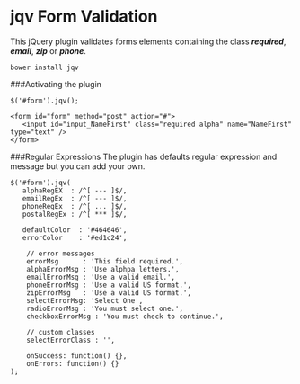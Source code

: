 # **jqv Form Validation**

This jQuery plugin validates forms elements containing the class **_required_**, **_email_**, **_zip_** or **_phone_**.
<br/>

`bower install jqv`


###Activating the plugin
 
    
    
`$('#form').jqv();`


    
    <form id="form" method="post" action="#">
       <input id="input_NameFirst" class="required alpha" name="NameFirst" type="text" />
    </form>
    


###Regular Expressions
The plugin has defaults regular expression and message but you can add your own.
    
    $('#form').jqv(
       alphaRegEX  : /^[ --- ]$/,
       emailRegEx  : /^[ --- ]$/,
       phoneRegEx  : /^[ ... ]$/,
       postalRegEx : /^[ *** ]$/,

       defaultColor  : '#464646',
       errorColor    : '#ed1c24',

        // error messages
        errorMsg      : 'This field required.',
        alphaErrorMsg : 'Use alphpa letters.',
        emailErrorMsg : 'Use a valid email.',
        phoneErrorMsg : 'Use a valid US format.',
        zipErrorMsg   : 'Use a valid US format.',
        selectErrorMsg: 'Select One',
        radioErrorMsg : 'You must select one.',
        checkboxErrorMsg : 'You must check to continue.',

        // custom classes
        selectErrorClass : '',

        onSuccess: function() {},
        onErrors: function() {}
    );
    
